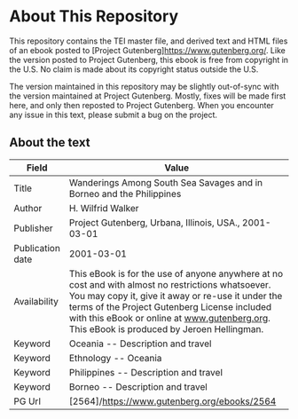 # About This RepositoryThis repository contains the TEI master file, and derived text and HTML files of an ebook posted to [Project Gutenberg]https://www.gutenberg.org/. Like the version posted to Project Gutenberg, this ebook is free from copyright in the U.S. No claim is made about its copyright status outside the U.S.The version maintained in this repository may be slightly out-of-sync with the version maintained at Project Gutenberg. Mostly, fixes will be made first here, and only then reposted to Project Gutenberg. When you encounter any issue in this text, please submit a bug on the project.## About the text| Field | Value || ----- | ----- || Title | Wanderings Among South Sea Savages and in Borneo and the Philippines || Author | H. Wilfrid Walker || Publisher | Project Gutenberg, Urbana, Illinois, USA., 2001-03-01 || Publication date | 2001-03-01 || Availability | This eBook is for the use of anyone anywhere at no cost and with almost no restrictions whatsoever. You may copy it, give it away or re-use it under the terms of the Project Gutenberg License included with this eBook or online at www.gutenberg.org. This eBook is produced by Jeroen Hellingman. || Keyword | Oceania -- Description and travel || Keyword | Ethnology -- Oceania || Keyword | Philippines -- Description and travel || Keyword | Borneo -- Description and travel || PG Url | [2564]/https://www.gutenberg.org/ebooks/2564 |